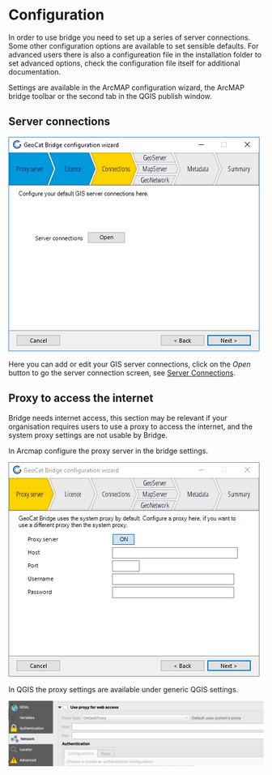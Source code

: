 # Configuration

In order to use bridge you need to set up a series of server connections. Some other configuration options are available to set sensible defaults. For advanced users there is also a configureation file in the installation folder to set advanced options, check the configuration file itself for additional documentation.

Settings are available in the ArcMAP configuration wizard, the ArcMAP bridge toolbar or the second tab in the QGIS publish window.

## Server connections

![Add or edit connections](./img/wizard4.png)

Here you can add or edit your GIS server connections, click on the
*Open* button to go the server connection screen, see [Server Connections](7_server_configuration).

## Proxy to access the internet

Bridge needs internet access, this section may be relevant if your
organisation requires users to use a proxy to access the internet, and
the system proxy settings are not usable by Bridge. 

In Arcmap configure the proxy server in the bridge settings.

![Proxy server](./img/wizard2.png)

In QGIS the proxy settings are available under generic QGIS settings.

![QGIS proxy setting](./img/qgis_proxy_setting.png)




